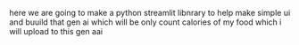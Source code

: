 here we are going to make a python streamlit libnrary to help make simple ui and buuild that gen ai which will be only count calories of my food which i will upload to this gen aai 
